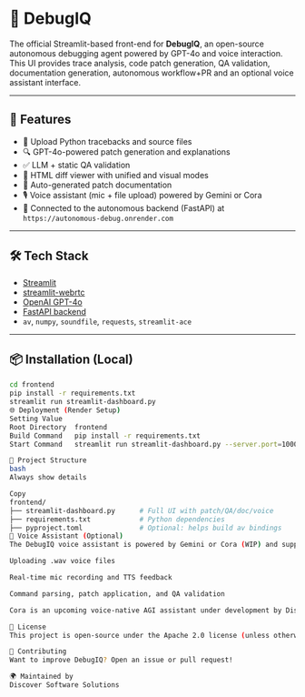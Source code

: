 # 🧠 DebugIQ 

The official Streamlit-based front-end for **DebugIQ**, an open-source autonomous debugging agent powered by GPT-4o and voice interaction. This UI provides trace analysis, code patch generation, QA validation, documentation generation, autonomous workflow+PR and an optional voice assistant interface.

---

## 🚀 Features

- 📄 Upload Python tracebacks and source files
- 🔍 GPT-4o-powered patch generation and explanations
- ✅ LLM + static QA validation
- 🧾 HTML diff viewer with unified and visual modes
- 📘 Auto-generated patch documentation
- 🎙️ Voice assistant (mic + file upload) powered by Gemini or Cora
- 🧠 Connected to the autonomous backend (FastAPI) at `https://autonomous-debug.onrender.com`

---

## 🛠️ Tech Stack

- [Streamlit](https://streamlit.io)
- [streamlit-webrtc](https://github.com/whitphx/streamlit-webrtc)
- [OpenAI GPT-4o](https://platform.openai.com/docs/)
- [FastAPI backend](https://github.com/discoversoftwaresolutions/DebugIQ-backend)
- `av`, `numpy`, `soundfile`, `requests`, `streamlit-ace`

---

## 📦 Installation (Local)

```bash
cd frontend
pip install -r requirements.txt
streamlit run streamlit-dashboard.py
🌐 Deployment (Render Setup)
Setting	Value
Root Directory	frontend
Build Command	pip install -r requirements.txt
Start Command	streamlit run streamlit-dashboard.py --server.port=10000

📁 Project Structure
bash
Always show details

Copy
frontend/
├── streamlit-dashboard.py      # Full UI with patch/QA/doc/voice
├── requirements.txt            # Python dependencies
├── pyproject.toml              # Optional: helps build av bindings
🤖 Voice Assistant (Optional)
The DebugIQ voice assistant is powered by Gemini or Cora (WIP) and supports:

Uploading .wav voice files

Real-time mic recording and TTS feedback

Command parsing, patch application, and QA validation

Cora is an upcoming voice-native AGI assistant under development by Discover Software Solutions.

📄 License
This project is open-source under the Apache 2.0 license (unless otherwise specified).

🤝 Contributing
Want to improve DebugIQ? Open an issue or pull request!

🌍 Maintained by
Discover Software Solutions
